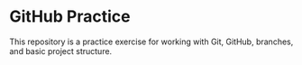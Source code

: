 # GitHub Practice

This repository is a practice exercise for working with Git, GitHub, branches, and basic project structure.
